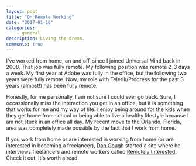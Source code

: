 ```yaml
---
layout: post
title: "On Remote Working"
date: "2017-01-16"
categories:
    - general
description: Living the dream.
comments: true
---
```


I've worked from home, on and off, since I joined Universal Mind back in 2008. That job was fully remote. My following position was remote 2-3 days a week. My first year at Adobe was fully in the office, but the following two years were fully remote. Now, my role with Telerik/Progress for the past 3 years (almost!) has been fully remote.

Honestly, for me personally, I am not sure I could ever go back. Sure, I occassionally miss the interaction you get in an office, but it is something that works for me and my way of life. I enjoy being around for the kids when they get home from school or being able to live a healthy lifestyle because I am not stuck in an office all day. My recent move to the Orlando, Florida, area was completely made possible by the fact that I work from home.

If you work from home or are interested in working from home (or are interested in becoming a freelancer), [Dan Gough](https://twitter.com/dandgough) started a site where he interviews freelancers and remote workers called [Remotely Interested](http://www.remotelyinterested.co/). Check it out. It's worth a read.